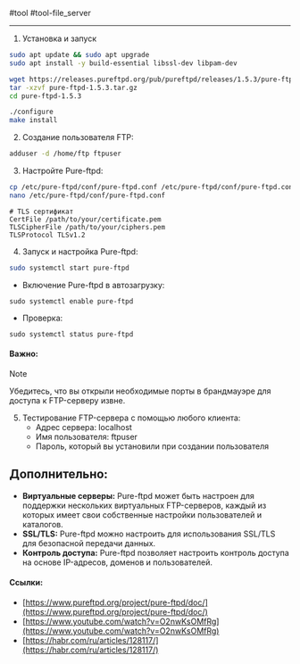 #tool #tool-file_server

---
1. Установка и запуск
```bash
sudo apt update && sudo apt upgrade
sudo apt install -y build-essential libssl-dev libpam-dev

wget https://releases.pureftpd.org/pub/pureftpd/releases/1.5.3/pure-ftpd-1.5.3.tar.gz
tar -xzvf pure-ftpd-1.5.3.tar.gz
cd pure-ftpd-1.5.3

./configure
make install

```

2. Создание пользователя FTP:
```bash
adduser -d /home/ftp ftpuser
```

3. Настройте Pure-ftpd:
```bash
cp /etc/pure-ftpd/conf/pure-ftpd.conf /etc/pure-ftpd/conf/pure-ftpd.conf.bak
nano /etc/pure-ftpd/conf/pure-ftpd.conf
```

```
# TLS сертификат
CertFile /path/to/your/certificate.pem
TLSCipherFile /path/to/your/ciphers.pem
TLSProtocol TLSv1.2
```

4. Запуск и настройка Pure-ftpd:
```Bash
sudo systemctl start pure-ftpd
```
- Включение Pure-ftpd в автозагрузку:
```
sudo systemctl enable pure-ftpd
```
- Проверка:
```
sudo systemctl status pure-ftpd
```
#### Важно:
>[!note]
Убедитесь, что вы открыли необходимые порты в брандмауэре для доступа к FTP-серверу извне.

5. Тестирование FTP-сервера с помощью любого клиента:
    - Адрес сервера: localhost
    - Имя пользователя: ftpuser
    - Пароль, который вы установили при создании пользователя

## Дополнительно:
- **Виртуальные серверы:** Pure-ftpd может быть настроен для поддержки нескольких виртуальных FTP-серверов, каждый из которых имеет свои собственные настройки пользователей и каталогов.
- **SSL/TLS:** Pure-ftpd можно настроить для использования SSL/TLS для безопасной передачи данных.
- **Контроль доступа:** Pure-ftpd позволяет настроить контроль доступа на основе IP-адресов, доменов и пользователей.

#### Ссылки:
- [https://www.pureftpd.org/project/pure-ftpd/doc/](https://www.pureftpd.org/project/pure-ftpd/doc/)
- [https://www.youtube.com/watch?v=O2nwKsOMfRg](https://www.youtube.com/watch?v=O2nwKsOMfRg)
- [https://habr.com/ru/articles/128117/](https://habr.com/ru/articles/128117/)

